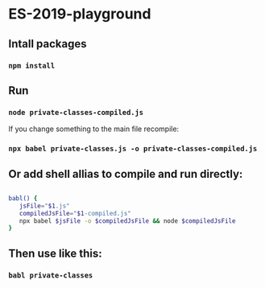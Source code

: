 # ES-2019-playground

## Intall packages

### `npm install`

## Run

### `node private-classes-compiled.js`


If you change something to the main file recompile:

### `npx babel private-classes.js -o private-classes-compiled.js`

## Or add shell allias to compile and run directly:

## 
```bash
babl() {
   jsFile="$1.js"
   compiledJsFile="$1-compiled.js"
   npx babel $jsFile -o $compiledJsFile && node $compiledJsFile  
}
```

## Then use like this:

### `babl private-classes`



